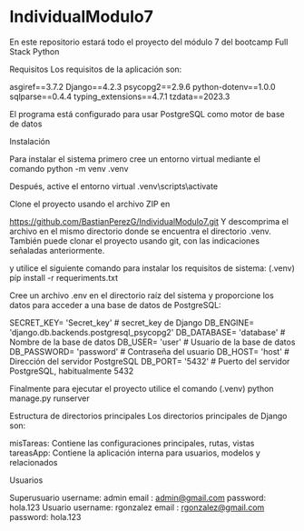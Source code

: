 # IndividualModulo7
En este repositorio estará todo el proyecto del módulo 7 del bootcamp Full Stack Python

Requisitos
Los requisitos de la aplicación son:

asgiref==3.7.2
Django==4.2.3
psycopg2==2.9.6
python-dotenv==1.0.0
sqlparse==0.4.4
typing_extensions==4.7.1
tzdata==2023.3

El programa está configurado para usar PostgreSQL como motor de base de datos

Instalación

Para instalar el sistema primero cree un entorno virtual mediante el comando
    python -m venv .venv

Después, active el entorno virtual
    .venv\scripts\activate

Clone el proyecto usando el archivo ZIP en

https://github.com/BastianPerezG/IndividualModulo7.git
Y descomprima el archivo en el mismo directorio donde se encuentra el directorio .venv. También puede clonar el proyecto usando git, con las indicaciones señaladas anteriormente.

y utilice el siguiente comando para instalar los requisitos de sistema:
    (.venv) píp install -r requeriments.txt


Cree un archivo .env en el directorio raíz del sistema y proporcione los datos para acceder a una base de datos de PostgreSQL:

SECRET_KEY= 'Secret_key'     # secret_key de Django
DB_ENGINE= 'django.db.backends.postgresql_psycopg2'
DB_DATABASE= 'database'      # Nombre de la base de datos
DB_USER= 'user'              # Usuario de la base de datos
DB_PASSWORD= 'password'      # Contraseña del usuario 
DB_HOST= 'host'              # Dirección del servidor PostgreSQL 
DB_PORT= '5432'              # Puerto del servidor PostgreSQL, habitualmente 5432

Finalmente para ejecutar el proyecto utilice el comando (.venv) python manage.py runserver

Estructura de directorios principales
Los directorios principales de Django son:

misTareas: Contiene las configuraciones principales, rutas, vistas
tareasApp: Contiene la aplicación interna para usuarios, modelos y relacionados

Usuarios

Superusuario
    username: admin
    email   : admin@gmail.com
    password: hola.123
Usuario
    username: rgonzalez
    email   : rgonzalez@gmail.com
    password: hola.123

